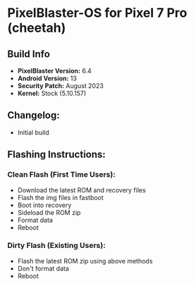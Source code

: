 # PixelBlaster-OS for Pixel 7 Pro (cheetah)

## Build Info
- **PixelBlaster Version:** 6.4
- **Android Version:** 13
- **Security Patch:** August 2023
- **Kernel:** Stock (5.10.157)

## **Changelog:**
- Initial build

## **Flashing Instructions:**

### Clean Flash (First Time Users):
- Download the latest ROM and recovery files
- Flash the img files in fastboot
- Boot into recovery
- Sideload the ROM zip
- Format data
- Reboot

### Dirty Flash (Existing Users):
- Flash the latest ROM zip using above methods
- Don't format data
- Reboot

